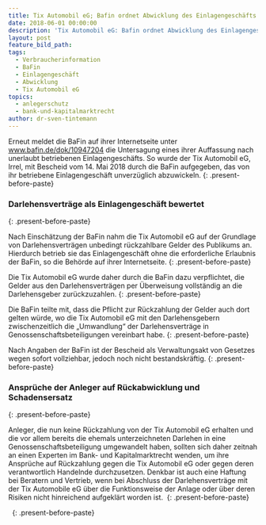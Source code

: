 ```yaml
---
title: Tix Automobil eG; Bafin ordnet Abwicklung des Einlagengeschäfts an
date: 2018-06-01 00:00:00
description: 'Tix Automobil eG: Bafin ordnet Abwicklung des Einlagengeschäfts an'
layout: post
feature_bild_path:
tags:
  - Verbraucherinformation
  - BaFin
  - Einlagengeschäft
  - Abwicklung
  - Tix Automobil eG
topics:
  - anlegerschutz
  - bank-und-kapitalmarktrecht
author: dr-sven-tintemann
---
```


Erneut meldet die BaFin auf ihrer Internetseite unter www.bafin.de/dok/10947204 die Untersagung eines ihrer Auffassung nach unerlaubt betriebenen Einlagengeschäfts. So wurde der Tix Automobil eG, Irrel, mit Bescheid vom 14. Mai 2018 durch die BaFin aufgegeben, das von ihr betriebene Einlagengeschäft unverzüglich abzuwickeln.
{: .present-before-paste}

### Darlehensverträge als Einlagengeschäft bewertet
{: .present-before-paste}

Nach Einschätzung der BaFin nahm die Tix Automobil eG auf der Grundlage von Darlehensverträgen unbedingt rückzahlbare Gelder des Publikums an. Hierdurch betrieb sie das Einlagengeschäft ohne die erforderliche Erlaubnis der BaFin, so die Behörde auf ihrer Internetseite.
{: .present-before-paste}

Die Tix Automobil eG wurde daher durch die BaFin dazu verpflichtet, die Gelder aus den Darlehensverträgen per Überweisung vollständig an die Darlehensgeber zurückzuzahlen.
{: .present-before-paste}

Die BaFin teilte mit, dass die Pflicht zur Rückzahlung der Gelder auch dort gelten würde, wo die Tix Automobil eG mit den Darlehensgebern zwischenzeitlich die „Umwandlung“ der Darlehensverträge in Genossenschaftsbeteiligungen vereinbart habe.
{: .present-before-paste}

Nach Angaben der BaFin ist der Bescheid als Verwaltungsakt von Gesetzes wegen sofort vollziehbar, jedoch noch nicht bestandskräftig.
{: .present-before-paste}

### Ansprüche der Anleger auf Rückabwicklung und Schadensersatz
{: .present-before-paste}

Anleger, die nun keine Rückzahlung von der Tix Automobil eG erhalten und die vor allem bereits die ehemals unterzeichneten Darlehen in eine Genossenschaftsbeteiligung umgewandelt haben, sollten sich daher zeitnah an einen Experten im Bank- und Kapitalmarktrecht wenden, um ihre Ansprüche auf Rückzahlung gegen die Tix Automobil eG oder gegen deren verantwortlich Handelnde durchzusetzen. Denkbar ist auch eine Haftung bei Beratern und Vertrieb, wenn bei Abschluss der Darlehensverträge mit der Tix Automobile eG über die Funktionsweise der Anlage oder über deren Risiken nicht hinreichend aufgeklärt worden ist. 
{: .present-before-paste}

 
{: .present-before-paste}